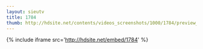 ```yaml
---
layout: sieutv
title: 1784
thumb: http://hdsite.net/contents/videos_screenshots/1000/1784/preview_360p.mp4.jpg
---
```

{% include iframe src='http://hdsite.net/embed/1784' %}
 
